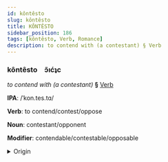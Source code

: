 ```yaml
---
id: kôntêsto
slug: kôntêsto
title: KÔNTÊSTO
sidebar_position: 186
tags: [kôntêsto, Verb, Romance]
description: to contend with (a contestant) § Verb
---
```


### kôntêsto&emsp;<span kind="abugida">ɔ̃ıćʇc</span>

*to contend with (a contestant)* **§** [Verb](../../tags/Verb)

**IPA**: /ˈkon.tes.tɑ/

**Verb**: to contend/contest/oppose

**Noun**: contestant/opponent

**Modifier**: contendable/contestable/opposable

<details>
    <summary>Origin</summary>
    Portuguese contestar [kõ.tesˈta(h)]<br/>
    <em>Romance Language Family</em>
</details>